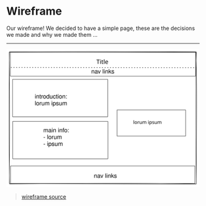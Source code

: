 # Wireframe

Our wireframe! We decided to have a simple page, these are the decisions we made and why we made them ...

---

![wireframe](./wireframe.svg)

> [wireframe source](https://excalidraw.com/#json=5697932045058048,50g_dMeek8cnpk9dH1teGg)
